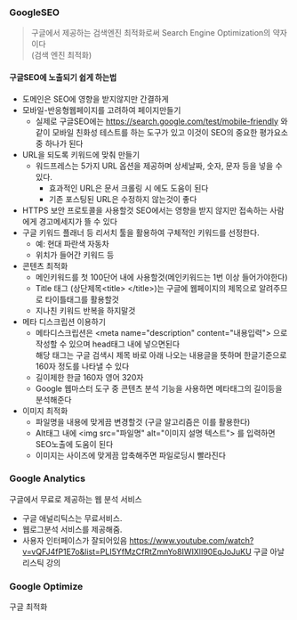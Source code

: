 ### GoogleSEO
> 구글에서 제공하는 검색엔진 최적화로써 Search Engine Optimization의 약자이다  
> (검색 엔진 최적화)
#### 구글SEO에 노출되기 쉽게 하는법
- 도메인은 SEO에 영향을 받지않지만 간결하게
- 모바일-반응형웹페이지를 고려하여 페이지만들기
	-  실제로 구글SEO에는 https://search.google.com/test/mobile-friendly 와 같이
	  모바일 친화성 테스트를 하는 도구가 있고 이것이 SEO의 중요한 평가요소 중 하나가 된다
- URL을 되도록 키워드에 맞춰 만들기
	- 워드프레스는 5가지 URL 옵션을 제공하며
	  상세날짜, 숫자, 문자 등을 넣을 수 있다.
	  - 효과적인 URL은 문서 크롤링 시 에도 도움이 된다
	  - 기존 포스팅된 URL은 수정하지 않는것이 좋다
- HTTPS 보안 프로토콜을 사용할것 SEO에서는 영향을 받지 않지만 접속하는 사람에게 경고메세지가 뜰 수 있다
- 구글 키워드 플래너 등 리서치 툴을 활용하여 구체적인 키워드를 선정한다.
	 - 예: 현대 파란색 자동차
	- 위치가 들어간 키워드 등
- 콘텐츠 최적화
	- 메인키워드를 첫 100단어 내에 사용할것(메인키워드는 1번 이상 들어가야한다)
	- Title 태그 (상단제목\<title> \</title>)는 구글에 웹페이지의 제목으로 알려주므로 타이틀태그를 활용할것
	- 지나친 키워드 반복을 하지말것
- 메타 디스크립션 이용하기
	- 메타디스크립션은 \<meta name="description" content="내용입력"> 으로 작성할 수 있으며 head태그 내에 넣으면된다  
	  해당 태그는 구글 검색시 제목 바로 아래 나오는 내용글을 뜻하며 한글기준으로 160자 정도를 나타낼 수 있다
	- 길이제한 한글 160자 영어 320자
	- Google 웹마스터 도구 중 콘텐츠 분석 기능을 사용하면 메타태그의 길이등을 분석해준다
- 이미지 최적화
	- 파일명을 내용에 맞게끔 변경할것
	  (구글 알고리즘은 이를 활용한다)
	- Alt태그 내에 \<img src="파일명" alt="이미지 설명 텍스트"> 를 입력하면 SEO노출에 도움이 된다
	- 이미지는 사이즈에 맞게끔 압축해주면 파일로딩시 빨라진다

### Google Analytics
구글에서 무료로 제공하는 웹 분석 서비스
- 구글 애널리틱스는 무료서비스.
- 웹로그분석 서비스를 제공해줌.
- 사용자 인터페이스가 잘되어있음
https://www.youtube.com/watch?v=vQFJ4fP1E7o&list=PLI5YfMzCfRtZmnYo8IWIXlI90EqJoJuKU
구글 아날리스틱 강의  

### Google Optimize
구글 최적화  
